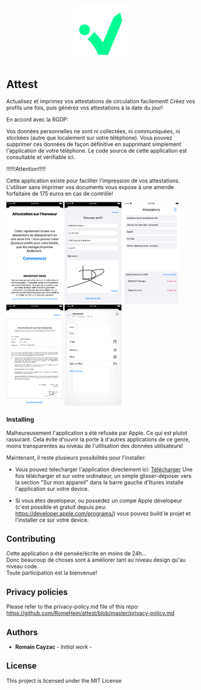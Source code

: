 <p align="center">
  <img src="images/logo.png" style="float:middle;" width="150">
</p>

# Attest

Actualisez et imprimez vos attestations de circulation facilement! 
Créez vos profils une fois, puis générez vos attestations à la date du jour!

<p>
En accord avec la RGDP:
<div>
Vos données personnelles ne sont ni collectées, ni communiquées, ni stockées (autre que localement sur votre téléphone). Vous pouvez supprimer ces données de façon définitive en supprimant simplement l'application de votre téléphone. Le code source de cette application est consultable et vérifiable ici.
</div>
</p>

<p>
!!!!!!Attention!!!!!
<div>
Cette application existe pour faciliter l'impression de vos attestations. L'utiliser sans imprimer vos documents vous expose à une amende forfaitaire de 175 euros en cas de contrôle!
</div>
</p>

<div>
<img src="images/screenshots/onboarding.png" width="150">
<img src="images/screenshots/create-profile.png" width="150">
<img src="images/screenshots/home.png" width="150">
<img src="images/screenshots/attestation-pdf.png" width="150">
<img src="images/screenshots/share.png" width="150">
</div>

### Installing

Malheureusement l'application a été refusée par Apple. Ce qui est plutot rassurant. Cela évite d'ouvrir la porte à d'autres applications de ce genre, moins transparentes au niveau de l'utilisation des données utilisateurs!</br>

Maintenant, il reste plusieurs possibilités pour l'installer:
- Vous pouvez telecharger l'application directement ici: 
<a href="/Attest.ipa">Télécharger</a>
Une fois télécharger et sur votre ordinateur, un simple glisser-déposer vers la section "Sur mon appareil" dans la barre gauche d'Itunes installe l'application sur votre device.

- Si vous êtes developeur, ou possédez un compe Apple dévelopeur (c'est possible et gratuit depuis peu: https://developer.apple.com/programs/) vous pouvez build le projet et l'installer ce sur votre device.



## Contributing

Cette application a été pensée/écrite en moins de 24h...</br>
Donc beaucoup de choses sont à améliorer tant au niveau design qu'au niveau code.</br>
Toute participation est la bienvenue!

## Privacy policies

Please refer to the privacy-policy.md file of this repo:
https://github.com/RomeHein/attest/blob/master/privacy-policy.md

## Authors

* **Romain Cayzac** - *Initial work* -

## License

This project is licensed under the MIT License
